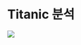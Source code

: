 # Titanic 분석
<img width="{80%}" src="{!(https://user-images.githubusercontent.com/107663853/177347554-0046387b-7e14-4f16-afed-d002dc548189.png)}"/>


